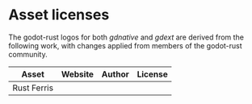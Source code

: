 # Asset licenses

The godot-rust logos for both _gdnative_ and _gdext_ are derived from the following work,
with changes applied from members of the godot-rust community. 

| Asset             | Website                | Author             | License           |
|-------------------|------------------------|--------------------|-------------------|
| Rust Ferris    